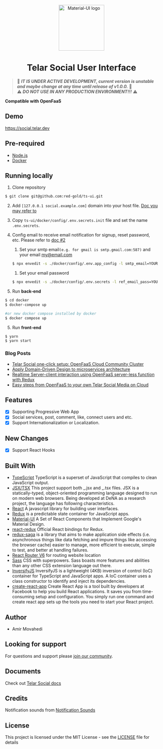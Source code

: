 <p align="center">
  <a href="https://telar.press/" rel="noopener" target="_blank"><img width="150" src="https://raw.githubusercontent.com/red-gold/red-gold-web/master/website/static/img/logos/telar-social-logo/profile.png" alt="Material-UI logo"></a></p>
</p>

<h1 align="center">Telar Social User Interface</h1>

> 🚧 **_IT IS UNDER ACTIVE DEVELOPMENT, current version is unstable and maybe change at any time until release of v1.0.0._** 🚧
> <br>⚠️ **_DO NOT USE IN ANY PRODUCTION ENVIRONMENT!!!_** ⚠️

**Compatible with OpenFaaS**

## Demo

https://social.telar.dev

## Pre-required

-   [Node.js](https://nodejs.org/en/)
-   [Docker](https://www.docker.com/)

## Running locally

1. Clone repository

```sh
$ git clone git@github.com:red-gold/ts-ui.git
```

2. Add `[127.0.0.1 social.example.com]` domain into your host file. [Doc you may refer to](https://phoenixnap.com/kb/how-to-edit-hosts-file-in-windows-mac-or-linux)
3. Copy `ts-ui/docker/config/.env.secrets.init` file and set the name `.env.secrets`.
4. Config email to receive email notification for signup, reset password, etc. Please refer to [doc #2](https://github.com/Qolzam/telar-cli/blob/master/docs/ofcc-setup/8.md#2-enter-your-valid-gmail-and-password-for-sending-signupreset-password-verfication-code-to-telar-social-users)

    1. Set your smtp email`(e.g. for gmail is smtp.gmail.com:587)` and your email my@email.com

    ```sh
    $ npx envedit -s ./docker/config/.env.app_config -l smtp_email=YOUR_EMAIL_SMTP -l ref_email=YOUR_EMAIL
    ```

    1. Set your email password

    ```sh
    $ npx envedit -s ./docker/config/.env.secrets -l ref_email_pass=YOUR_EMAIL_PASS -b64
    ```

5. Run **back-end**

```sh
$ cd docker
$ docker-compose up

#or new docker compose installed by docker
$ docker compose up
```

5. Run **front-end**

```sh
$ yarn
$ yarn start

```

### Blog Posts

-   [Telar Social one-click setup: OpenFaaS Cloud Community Cluster](https://medium.com/red-gold/telar-social-one-click-setup-openfaas-cloud-community-cluster-68814b3bf47c)
-   [Apply Domain-Driven Design to microservices architecture](https://medium.com/red-gold/telar-social-media-architecture-using-domain-driven-design-for-microservices-319c514199e4)
-   [Realtime Server-client interaction using OpenFaaS server-less function with Redux](https://medium.com/@qolzam/realtime-server-client-interaction-using-openfaas-server-less-function-with-redux-b38d7de75035)
-   [Easy steps from OpenFaaS to your own Telar Social Media on Cloud](https://medium.com/red-gold/easy-steps-from-openfaas-to-your-own-telar-social-media-on-cloud-b0608a03d92b)

## Features

-   [x] Supporting Progressive Web App
-   [x] Social services, post, comment, like, connect users and etc.
-   [x] Support Internationalization or Localization.

## New Changes

-   [x] Support React Hooks

## Built With

-   [TypeScript](https://www.typescriptlang.org/) TypeScript is a superset of JavaScript that compiles to clean JavaScript output.
-   [JSX/TSX](https://jsx.github.io/) This project support both _.jsx and _.tsx files. JSX is a statically-typed, object-oriented programming language designed to run on modern web browsers. Being developed at DeNA as a research project, the language has following characteristics.
-   [React](https://facebook.github.io/react/docs/hello-world.html) A javascript library for building user interfaces.
-   [Redux](http://redux.js.org/) is a predictable state container for JavaScript apps.
-   [Material-UI](http://www.material-ui.com/#/) A Set of React Components that Implement Google's Material Design.
-   [react-redux](https://github.com/reactjs/react-redux) Official React bindings for Redux.
-   [redux-saga](https://redux-saga.js.org/) is a library that aims to make application side effects (i.e. asynchronous things like data fetching and impure things like accessing the browser cache) easier to manage, more efficient to execute, simple to test, and better at handling failures.
-   [React Router V6](https://github.com/ReactTraining/react-router) for routing website location
-   [Sass](http://sass-lang.com/) CSS with superpowers. Sass boasts more features and abilities than any other CSS extension language out there.
-   [InversifyJS](http://inversify.io/) InversifyJS is a lightweight (4KB) inversion of control (IoC) container for TypeScript and JavaScript apps. A IoC container uses a class constructor to identify and inject its dependencies.
-   [create-react-app](https://github.com/facebook/create-react-app) Create React App is a tool built by developers at Facebook to help you build React applications. It saves you from time-consuming setup and configuration. You simply run one command and create react app sets up the tools you need to start your React project.

## Author

-   Amir Movahedi

## Looking for support

For questions and support please [join our community](https://docs.google.com/forms/d/e/1FAIpQLSdkwt5pxmyCZQO0AmyAghBOdA-XBG298Pfm5Dw1xjNGaGeCYQ/viewform).

## Documents

Check out [Telar Social docs](https://red-gold.tech/docs/en/social/get_started/)

## Credits

Notification sounds from [Notification Sounds](https://notificationsounds.com/)

## License

This project is licensed under the MIT License - see the [LICENSE](https://github.com/Qolzam/react-social-network/blob/v0.7.0/LICENSE) file for details
